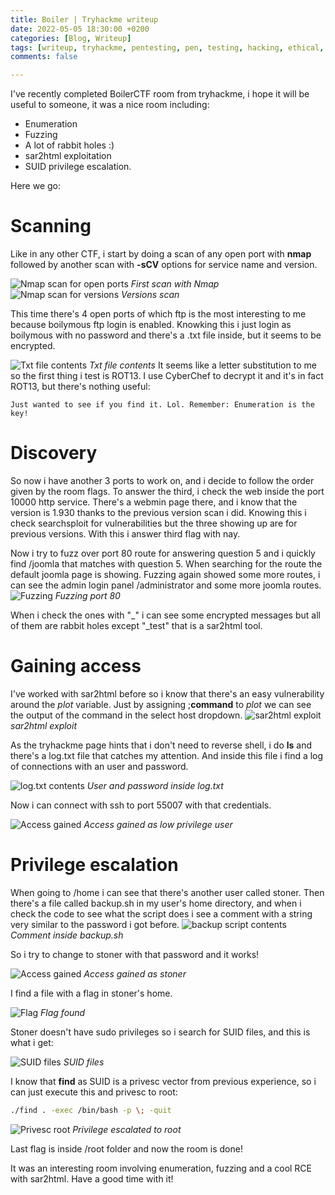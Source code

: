 ```yaml
---
title: Boiler | Tryhackme writeup
date: 2022-05-05 18:30:00 +0200
categories: [Blog, Writeup]
tags: [writeup, tryhackme, pentesting, pen, testing, hacking, ethical, Boiler, ftp]
comments: false

---
```




I've recently completed BoilerCTF room from tryhackme, i hope it will be useful to someone, it was a nice room including:
- Enumeration
- Fuzzing
- A lot of rabbit holes :)
- sar2html exploitation
- SUID privilege escalation.

Here we go:

# Scanning
Like in any other CTF, i start by doing a scan of any open port with **nmap** followed by another scan with **-sCV** options for service name and version.

![Nmap scan for open ports](/assets/img/boil/001.png)
_First scan with Nmap_
![Nmap scan for versions](/assets/img/boil/002.png)
_Versions scan_

This time there's 4 open ports of which ftp is the most interesting to me because boilymous ftp login is enabled.
Knowking this i just login as boilymous with no password and there's a .txt file inside, but it seems to be encrypted.

![Txt file contents](/assets/img/boil/003.png)
_Txt file contents_
It seems like a letter substitution to me so the first thing i test is ROT13. I use CyberChef to decrypt it and it's in fact ROT13, but there's nothing useful:

```
Just wanted to see if you find it. Lol. Remember: Enumeration is the key!
```
# Discovery
So now i have another 3 ports to work on, and i decide to follow the order given by the room flags. To answer the third, i check the web inside the port 10000 http service.
There's a webmin page there, and i know that the version is 1.930 thanks to the previous version scan i did. Knowing this i check searchsploit for vulnerabilities but the three showing up are for previous versions.
With this i answer third flag with nay.

Now i try to fuzz over port 80 route for answering question 5 and i quickly find /joomla that matches with question 5. When searching for the route the default joomla page is showing.
Fuzzing again showed some more routes, i can see the admin login panel /administrator and some more joomla routes.
![Fuzzing](/assets/img/boil/007.png)
_Fuzzing port 80_

When i check the ones with "_" i can see some encrypted messages but all of them are rabbit holes except "_test" that is a sar2html tool.
# Gaining access
I've worked with sar2html before so i know that there's an easy vulnerability around the _plot_ variable.
Just by assigning ;**command** to _plot_ we can see the output of the command in the select host dropdown. 
![sar2html exploit](/assets/img/boil/008.png)
_sar2html exploit_ 


As the tryhackme page hints that i don't need to reverse shell, i do **ls** and there's a log.txt file that catches my attention.
And inside this file i find a log of connections with an user and password.

![log.txt contents](/assets/img/boil/009.png)
_User and password inside log.txt_ 

Now i can connect with ssh to port 55007 with that credentials.

![Access gained](/assets/img/boil/012.png)
_Access gained as low privilege user_
# Privilege escalation

When going to /home i can see that there's another user called stoner.
Then there's a file called backup.sh in my user's home directory, and when i check the code to see what the script does
i see a comment with a string very similar to the password i got before.
![backup script contents](/assets/img/boil/010.png)
_Comment inside backup.sh_


So i try to change to stoner with that password and it works!

![Access gained](/assets/img/boil/011.png)
_Access gained as stoner_

I find a file with a flag in stoner's home.

![Flag](/assets/img/boil/013.png)
_Flag found_

Stoner doesn't have sudo privileges so i search for SUID files, and this is what i get:

![SUID files](/assets/img/boil/014.png)
_SUID files_

I know that **find** as SUID is a privesc vector from previous experience, so i can just execute this and privesc to root:

```bash
./find . -exec /bin/bash -p \; -quit
```

![Privesc root](/assets/img/boil/015.png)
_Privilege escalated to root_

Last flag is inside /root folder and now the room is done!

It was an interesting room involving enumeration, fuzzing and a cool RCE with sar2html. Have a good time with it!

